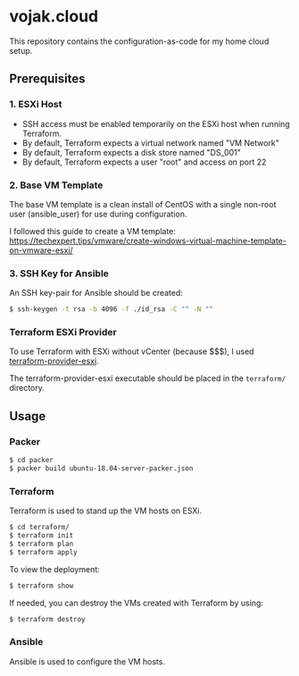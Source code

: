 # vojak.cloud

This repository contains the configuration-as-code for my home cloud setup.

## Prerequisites

### 1. ESXi Host

* SSH access must be enabled temporarily on the ESXi host when running Terraform.
* By default, Terraform expects a virtual network named "VM Network"
* By default, Terraform expects a disk store named "DS_001"
* By default, Terraform expects a user "root" and access on port 22

### 2. Base VM Template

The base VM template is a clean install of CentOS with a single non-root user (ansible_user) for use during configuration.

I followed this guide to create a VM template: https://techexpert.tips/vmware/create-windows-virtual-machine-template-on-vmware-esxi/

### 3. SSH Key for Ansible

An SSH key-pair for Ansible should be created:

```bash
$ ssh-keygen -t rsa -b 4096 -f ./id_rsa -C "" -N ""
```

### Terraform ESXi Provider

To use Terraform with ESXi without vCenter (because $$$), I used [terraform-provider-esxi](https://github.com/josenk/terraform-provider-esxi).

The terraform-provider-esxi executable should be placed in the `terraform/` directory.

## Usage

### Packer

```bash
$ cd packer
$ packer build ubuntu-18.04-server-packer.json
```

### Terraform

Terraform is used to stand up the VM hosts on ESXi.

```bash
$ cd terraform/
$ terraform init
$ terraform plan
$ terraform apply
```

To view the deployment:

```bash
$ terraform show
```

If needed, you can destroy the VMs created with Terraform by using:

```bash
$ terraform destroy
```

### Ansible

Ansible is used to configure the VM hosts.